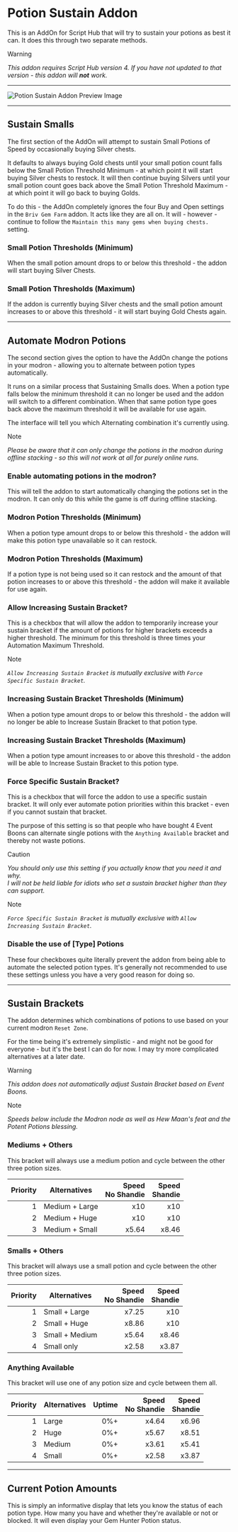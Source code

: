 # Potion Sustain Addon

This is an AddOn for Script Hub that will try to sustain your potions as best it can. It does this through two separate methods.

> [!WARNING]
> *This addon requires Script Hub version 4. If you have not updated to that version - this addon will **not** work.*

___

![Potion Sustain Addon Preview Image](images/SustainAddonPreview.png)

___

## Sustain Smalls

The first section of the AddOn will attempt to sustain Small Potions of Speed by occasionally buying Silver chests.

It defaults to always buying Gold chests until your small potion count falls below the Small Potion Threshold Minimum - at which point it will start buying Silver chests to restock. It will then continue buying Silvers until your small potion count goes back above the Small Potion Threshold Maximum - at which point it will go back to buying Golds.

To do this - the AddOn completely ignores the four Buy and Open settings in the `Briv Gem Farm` addon. It acts like they are all on. It will - however - continue to follow the `Maintain this many gems when buying chests.` setting.

### Small Potion Thresholds (Minimum)

When the small potion amount drops to or below this threshold - the addon will start buying Silver Chests.
 
### Small Potion Thresholds (Maximum)

If the addon is currently buying Silver chests and the small potion amount increases to or above this threshold - it will start buying Gold Chests again.

___

## Automate Modron Potions

The second section gives the option to have the AddOn change the potions in your modron - allowing you to alternate between potion types automatically.

It runs on a similar process that Sustaining Smalls does. When a potion type falls below the minimum threshold it can no longer be used and the addon will switch to a different combination. When that same potion type goes back above the maximum threshold it will be available for use again.

The interface will tell you which Alternating combination it's currently using.

> [!NOTE]
> *Please be aware that it can only change the potions in the modron during offline stacking - so this will not work at all for purely online runs.*

### Enable automating potions in the modron?

This will tell the addon to start automatically changing the potions set in the modron. It can only do this while the game is off during offline stacking.

### Modron Potion Thresholds (Minimum)

When a potion type amount drops to or below this threshold - the addon will make this potion type unavailable so it can restock.
 
### Modron Potion Thresholds (Maximum)

If a potion type is not being used so it can restock and the amount of that potion increases to or above this threshold - the addon will make it available for use again.

### Allow Increasing Sustain Bracket?

This is a checkbox that will allow the addon to temporarily increase your sustain bracket if the amount of potions for higher brackets exceeds a higher threshold. The minimum for this threshold is three times your Automation Maximum Threshold.

> [!NOTE]
> *`Allow Increasing Sustain Bracket` is mutually exclusive with `Force Specific Sustain Bracket`.*

### Increasing Sustain Bracket Thresholds (Minimum)

When a potion type amount drops to or below this threshold - the addon will no longer be able to Increase Sustain Bracket to that potion type.
 
### Increasing Sustain Bracket Thresholds (Maximum)

When a potion type amount increases to or above this threshold - the addon will be able to Increase Sustain Bracket to this potion type.

### Force Specific Sustain Bracket?

This is a checkbox that will force the addon to use a specific sustain bracket. It will only ever automate potion priorities within this bracket - even if you cannot sustain that bracket.

The purpose of this setting is so that people who have bought 4 Event Boons can alternate single potions with the `Anything Available` bracket and thereby not waste potions.

> [!CAUTION]
> *You should only use this setting if you actually know that you need it and why.  
> I will not be held liable for idiots who set a sustain bracket higher than they can support.*

> [!NOTE]
> *`Force Specific Sustain Bracket` is mutually exclusive with `Allow Increasing Sustain Bracket`.*

### Disable the use of [Type] Potions

These four checkboxes quite literally prevent the addon from being able to automate the selected potion types. It's generally not recommended to use these settings unless you have a very good reason for doing so.

___

## Sustain Brackets

The addon determines which combinations of potions to use based on your current modron `Reset Zone`.

For the time being it's extremely simplistic - and might not be good for everyone - but it's the best I can do for now. I may try more complicated alternatives at a later date.

> [!WARNING]
> *This addon does not automatically adjust Sustain Bracket based on Event Boons.*

> [!NOTE]
> *Speeds below include the Modron node as well as Hew Maan's feat and the Potent Potions blessing.*

### Mediums + Others

This bracket will always use a medium potion and cycle between the other three potion sizes.

| Priority | Alternatives | Speed<br>No Shandie | Speed<br>Shandie |
|--:|---|--:|--:|
| 1 | Medium + Large | x10 | x10 |
| 2 | Medium + Huge |  x10 | x10 |
| 3 | Medium + Small | x5.64 | x8.46 |

### Smalls + Others

This bracket will always use a small potion and cycle between the other three potion sizes.

| Priority | Alternatives | Speed<br>No Shandie | Speed<br>Shandie |
|--:|---|--:|--:|
| 1 | Small + Large | x7.25 | x10 |
| 2 | Small + Huge | x8.86 | x10 |
| 3 | Small + Medium | x5.64 | x8.46 |
| 4 | Small only | x2.58 | x3.87 |

### Anything Available

This bracket will use one of any potion size and cycle between them all.

| Priority | Alternatives | Uptime | Speed<br>No Shandie | Speed<br>Shandie |
|--:|---|--:|--:|--:|
| 1 | Large | 0%+ | x4.64 | x6.96 |
| 2 | Huge | 0%+ | x5.67 | x8.51 |
| 3 | Medium | 0%+ | x3.61 | x5.41 |
| 4 | Small | 0%+ | x2.58 | x3.87 |

___

## Current Potion Amounts

This is simply an informative display that lets you know the status of each potion type. How many you have and whether they're available or not or blocked. It will even display your Gem Hunter Potion status.

